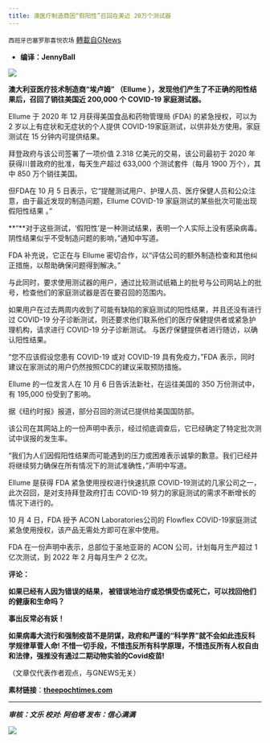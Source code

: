 ```yaml
---
title: 澳医疗制造商因“假阳性”召回在美近 20万个测试器
---
```

`西班牙巴塞罗那喜悦农场` [轉載自GNews](https://gnews.org/zh-hans/1579841/)

- **编译：JennyBall**


![](https://assets.gnews.org/wp-content/uploads/2021/10/tempsnip265.png)

**澳大利亚医疗技术制造商“埃卢姆” （Ellume ），发现他们产生了不正确的阳性结果后，召回了销往美国近 200,000 个 COVID-19 家庭测试器。**

Ellume 于 2020 年 12 月获得美国食品和药物管理局 (FDA) 的紧急授权，可以为 2 岁以上有症状和无症状的个人提供 COVID-19家庭测试，以供非处方使用。家庭测试在 15 分钟内可提供结果。

拜登政府与该公司签署了一项价值 2.318 亿美元的交易，该公司最初于 2020 年获得川普政府的批准，每天生产超过 633,000 个测试套件（每月 1900 万个），其中 850 万个销往美国。

但FDA在 10 月 5 日表示，它“提醒测试用户、护理人员、医疗保健人员和公众注意，由于最近发现的制造问题，Ellume COVID-19 家庭测试的某些批次可能出现假阳性结果 。”

**“**对于这些测试，‘假阳性’是一种测试结果，表明一个人实际上没有感染病毒。 阴性结果似乎不受制造问题的影响，”通知中写道。

FDA 补充说，它正在与 Ellume 密切合作，以“评估公司的额外制造检查和其他纠正措施，以帮助确保问题得到解决。”

与此同时，要求使用测试器的用户，通过比较测试纸箱上的批号与公司网站上的批号，检查他们的家庭测试器是否在要召回的范围内。

如果用户在过去两周内收到了可能有缺陷的家庭测试的阳性结果，并且还没有进行过 COVID-19 分子诊断测试，则还要求他们联系他们的医疗保健提供者或紧急护理机构，请求进行 COVID-19 分子诊断测试。 与医疗保健提供者进行随访，以确认阳性结果。

“您不应该假设您患有 COVID-19 或对 COVID-19 具有免疫力，”FDA 表示，同时建议在家测试的用户仍然按照CDC的建议采取预防措施。

Ellume 的一位发言人在 10 月 6 日告诉法新社，在运往美国的 350 万份测试中，有 195,000 份受到了影响。

据《纽约时报》报道，部分召回的测试已提供给美国国防部。

该公司在其网站上的一份声明中表示，经过彻底调查后，它已经确定了特定批次测试中误报的发生率。

“我们为人们因假阳性结果而可能遇到的压力或困难表示诚挚的歉意。我们已经并将继续努力确保在所有情况下的测试准确性，”声明中写道。

Ellume 是获得 FDA 紧急使用授权进行快速抗原 COVID-19测试的几家公司之一，此次召回，是对支持拜登政府打击 COVID-19 努力的家庭测试的需求不断增长的情况下进行的。

10 月 4 日，FDA 授予 ACON Laboratories公司的 Flowflex COVID-19家庭测试紧急使用授权，该产品无需处方即可在家中使用。

FDA 在一份声明中表示，总部位于圣地亚哥的 ACON 公司，计划每月生产超过 1 亿次测试，到 2022 年 2 月每月生产 2 亿次。

**评论：**

**如果已经有人因为错误的结果， 被错误地治疗或恐惧受伤或死亡，可以找回他们的健康和生命吗？**

**事出反常必有妖！**

**如果病毒大流行和强制疫苗不是阴谋，政府和严谨的“科学界”就不会如此违反科学规律草菅人命! 不惜一切手段，不惜违反所有科学原理，不惜违反所有人权自由和法律，强推没有通过二期动物实验的Covid疫苗!**

（文章仅代表作者观点，与GNEWS无关）

**素材链接**：**[theepochtimes.com](https://www.theepochtimes.com/mkt_morningbrief/australian-medical-manufacturer-recalls-nearly-200000-covid-19-tests-in-us-over-false-positive-results_4034443.html?utm_source=Morningbrief&amp;utm_medium=email&amp;utm_campaign=mb-2021-10-07&amp;mktids=834a710dbc101f0a6fc6ece50ef33e91&amp;est=wAFiGJPoGcWeP6m7HmU2ni%2FhbMKGA0BAUwTFOblwx%2BcVnUT%2Bk0jW3NyTJbXXtI96KaYw%2Fg%3D%3D)**

* * *

***审核：文乐
校对:  阿伯塔
发布：信心满满***

![](https://assets.gnews.org/wp-content/uploads/2021/10/tempsnip190.png)
